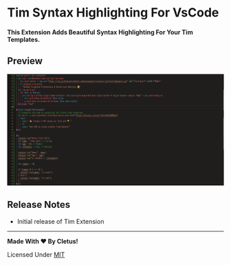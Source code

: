 # Tim Syntax Highlighting For VsCode

#### This Extension Adds Beautiful Syntax Highlighting For Your Tim Templates.

## Preview

![Nicer html templates](https://github.com/Uzo2005/tim-vscode-extension/blob/master/assets/preview.png?raw=true)


## Release Notes
- Initial release of Tim Extension

---

**Made With ❤️ By Cletus!**


Licensed Under [MIT]()
